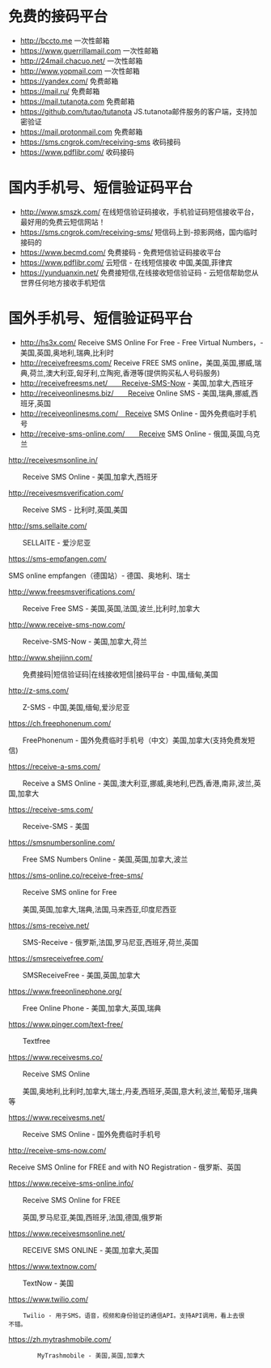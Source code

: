 # 免费的接码平台
- http://bccto.me    一次性邮箱
- https://www.guerrillamail.com    一次性邮箱
- http://24mail.chacuo.net/    一次性邮箱
- http://www.yopmail.com    一次性邮箱
- https://yandex.com/    免费邮箱
- https://mail.ru/    免费邮箱
- https://mail.tutanota.com    免费邮箱
- https://github.com/tutao/tutanota    JS.tutanota邮件服务的客户端，支持加密验证
- https://mail.protonmail.com    免费邮箱
- https://sms.cngrok.com/receiving-sms    收码接码
- https://www.pdflibr.com/    收码接码
# 国内手机号、短信验证码平台
- http://www.smszk.com/   在线短信验证码接收，手机验证码短信接收平台，最好用的免费云短信网站！
- https://sms.cngrok.com/receiving-sms/    短信码上到-掠影网络，国内临时接码的
- https://www.becmd.com/   免费接码 - 免费短信验证码接收平台
- https://www.pdflibr.com/    云短信 - 在线短信接收 中国,美国,菲律宾
- https://yunduanxin.net/    免费接短信,在线接收短信验证码 - 云短信帮助您从世界任何地方接收手机短信

# 国外手机号、短信验证码平台
- http://hs3x.com/    Receive SMS Online For Free - Free Virtual Numbers，-美国,英国,奥地利,瑞典,比利时
- http://receivefreesms.com/    Receive FREE SMS online，美国,英国,挪威,瑞典,荷兰,澳大利亚,匈牙利,立陶宛,香港等(提供购买私人号码服务)
- http://receivefreesms.net/　　Receive-SMS-Now - 美国,加拿大,西班牙
- http://receiveonlinesms.biz/　　Receive Online SMS - 美国,瑞典,挪威,西班牙,英国
- http://receiveonlinesms.com/　Receive SMS Online - 国外免费临时手机号
- http://receive-sms-online.com/　　Receive SMS Online - 俄国,英国,乌克兰

http://receivesmsonline.in/

　　Receive SMS Online - 美国,加拿大,西班牙

http://receivesmsverification.com/

　　Receive SMS - 比利时,英国,美国

http://sms.sellaite.com/

　　SELLAITE - 爱沙尼亚
  
https://sms-empfangen.com/

   SMS online empfangen（德国站）- 德国、奥地利、瑞士

http://www.freesmsverifications.com/

　　Receive Free SMS - 美国,英国,法国,波兰,比利时,加拿大

http://www.receive-sms-now.com/

　　Receive-SMS-Now - 美国,加拿大,荷兰

http://www.shejiinn.com/

　　免费接码|短信验证码|在线接收短信|接码平台 - 中国,缅甸,美国

http://z-sms.com/

　　Z-SMS - 中国,美国,缅甸,爱沙尼亚

https://ch.freephonenum.com/

　　FreePhonenum - 国外免费临时手机号（中文）美国,加拿大(支持免费发短信)

https://receive-a-sms.com/

　　Receive a SMS Online - 美国,澳大利亚,挪威,奥地利,巴西,香港,南非,波兰,英国,加拿大

https://receive-sms.com/

　　Receive-SMS - 美国

https://smsnumbersonline.com/

　　Free SMS Numbers Online - 美国,英国,加拿大,波兰

https://sms-online.co/receive-free-sms/

　　Receive SMS online for Free

　　美国,英国,加拿大,瑞典,法国,马来西亚,印度尼西亚

https://sms-receive.net/

　　SMS-Receive - 俄罗斯,法国,罗马尼亚,西班牙,荷兰,英国

https://smsreceivefree.com/

　　SMSReceiveFree - 美国,英国,加拿大

https://www.freeonlinephone.org/

　　Free Online Phone - 美国,加拿大,英国,瑞典

https://www.pinger.com/text-free/

　　Textfree

https://www.receivesms.co/

　　Receive SMS Online

　　美国,奥地利,比利时,加拿大,瑞士,丹麦,西班牙,英国,意大利,波兰,葡萄牙,瑞典等

https://www.receivesms.net/

　　Receive SMS Online - 国外免费临时手机号
  
http://receive-sms-now.com/

   Receive SMS Online for FREE and with NO Registration - 俄罗斯、英国

https://www.receive-sms-online.info/

　　Receive SMS Online for FREE

　　英国,罗马尼亚,美国,西班牙,法国,德国,俄罗斯

https://www.receivesmsonline.net/

　　RECEIVE SMS ONLINE - 美国,加拿大,英国

https://www.textnow.com/

　　TextNow - 美国

https://www.twilio.com/

        Twilio - 用于SMS，语音，视频和身份验证的通信API。支持API调用，看上去很         不错。

https://zh.mytrashmobile.com/

            MyTrashmobile - 美国,英国,加拿大

